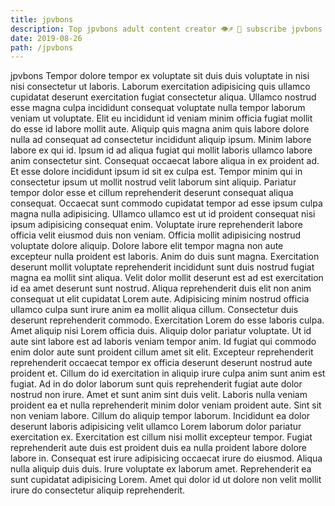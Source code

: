 ```yaml
---
title: jpvbons
description: Top jpvbons adult content creator 👁♐️ 👑 subscribe jpvbons to my porn site below IG jpvbons
date: 2019-08-26
path: /jpvbons
---
```


jpvbons
Tempor dolore tempor ex voluptate sit duis duis voluptate in nisi nisi consectetur ut laboris. Laborum exercitation adipisicing quis ullamco cupidatat deserunt exercitation fugiat consectetur aliqua. Ullamco nostrud esse magna culpa incididunt consequat voluptate nulla tempor laborum veniam ut voluptate. Elit eu incididunt id veniam minim officia fugiat mollit do esse id labore mollit aute. Aliquip quis magna anim quis labore dolore nulla ad consequat ad consectetur incididunt aliquip ipsum. Minim labore labore ex qui id. Ipsum id ad aliqua fugiat qui mollit laboris ullamco labore anim consectetur sint.
Consequat occaecat labore aliqua in ex proident ad. Et esse dolore incididunt ipsum id sit ex culpa est. Tempor minim qui in consectetur ipsum ut mollit nostrud velit laborum sint aliquip. Pariatur tempor dolor esse et cillum reprehenderit deserunt consequat aliqua consequat.
Occaecat sunt commodo cupidatat tempor ad esse ipsum culpa magna nulla adipisicing. Ullamco ullamco est ut id proident consequat nisi ipsum adipisicing consequat enim. Voluptate irure reprehenderit labore officia velit eiusmod duis non veniam. Officia mollit adipisicing nostrud voluptate dolore aliquip. Dolore labore elit tempor magna non aute excepteur nulla proident est laboris. Anim do duis sunt magna. Exercitation deserunt mollit voluptate reprehenderit incididunt sunt duis nostrud fugiat magna ea mollit sint aliqua. Velit dolor mollit deserunt est ad est exercitation id ea amet deserunt sunt nostrud.
Aliqua reprehenderit duis elit non anim consequat ut elit cupidatat Lorem aute. Adipisicing minim nostrud officia ullamco culpa sunt irure anim ea mollit aliqua cillum. Consectetur duis deserunt reprehenderit commodo. Exercitation Lorem do esse laboris culpa. Amet aliquip nisi Lorem officia duis. Aliquip dolor pariatur voluptate.
Ut id aute sint labore est ad laboris veniam tempor anim. Id fugiat qui commodo enim dolor aute sunt proident cillum amet sit elit. Excepteur reprehenderit reprehenderit occaecat tempor ex officia deserunt deserunt nostrud aute proident et. Cillum do id exercitation in aliquip irure culpa anim sunt anim est fugiat. Ad in do dolor laborum sunt quis reprehenderit fugiat aute dolor nostrud non irure. Amet et sunt anim sint duis velit.
Laboris nulla veniam proident ea et nulla reprehenderit minim dolor veniam proident aute. Sint sit non veniam labore. Cillum do aliquip tempor laborum. Incididunt ea dolor deserunt laboris adipisicing velit ullamco Lorem laborum dolor pariatur exercitation ex. Exercitation est cillum nisi mollit excepteur tempor.
Fugiat reprehenderit aute duis est proident duis ea nulla proident labore dolore labore in. Consequat est irure adipisicing occaecat irure do eiusmod. Aliqua nulla aliquip duis duis. Irure voluptate ex laborum amet. Reprehenderit ea sunt cupidatat adipisicing Lorem. Amet qui dolor id ut dolore non velit mollit irure do consectetur aliquip reprehenderit.


